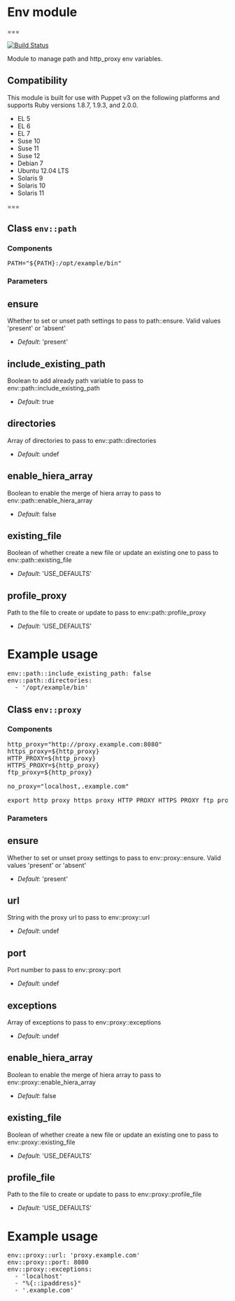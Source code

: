 # Env module
===

[![Build Status](https://api.travis-ci.org/juliengk/puppet-module-env.png?branch=master)](https://travis-ci.org/juliengk/puppet-module-env)

Module to manage path and http_proxy env variables.

## Compatibility ##

This module is built for use with Puppet v3 on the following platforms and supports Ruby versions 1.8.7, 1.9.3, and 2.0.0.

* EL 5
* EL 6
* EL 7
* Suse 10
* Suse 11
* Suse 12
* Debian 7
* Ubuntu 12.04 LTS
* Solaris 9
* Solaris 10
* Solaris 11

===

## Class `env::path` ##

### Components ###

<pre>
PATH="${PATH}:/opt/example/bin"
</pre>

### Parameters ###

ensure
------
Whether to set or unset path settings to pass to path::ensure. Valid values 'present' or 'absent'

- *Default*: 'present'

include_existing_path
---------------------
Boolean to add already path variable to pass to env::path::include_existing_path

- *Default*: true

directories
-----------
Array of directories to pass to env::path::directories

- *Default*: undef

enable_hiera_array
------------------
Boolean to enable the merge of hiera array to pass to env::path::enable_hiera_array

- *Default*: false

existing_file
-------------
Boolean of whether create a new file or update an existing one to pass to env::path::existing_file

- *Default*: 'USE_DEFAULTS'

profile_proxy
-------------
Path to the file to create or update to pass to env::path::profile_proxy

- *Default*: 'USE_DEFAULTS'

# Example usage #

<pre>
env::path::include_existing_path: false
env::path::directories:
  - '/opt/example/bin'
</pre>

## Class `env::proxy` ##

### Components ###

<pre>
http_proxy="http://proxy.example.com:8080"
https_proxy=${http_proxy}
HTTP_PROXY=${http_proxy}
HTTPS_PROXY=${http_proxy}
ftp_proxy=${http_proxy}

no_proxy="localhost,.example.com"

export http_proxy https_proxy HTTP_PROXY HTTPS_PROXY ftp_proxy no_proxy
</pre>

### Parameters ###

ensure
------
Whether to set or unset proxy settings to pass to env::proxy::ensure. Valid values 'present' or 'absent'

- *Default*: 'present'

url
---
String with the proxy url to pass to env::proxy::url

- *Default*: undef

port
----
Port number to pass to env::proxy::port

- *Default*: undef

exceptions
----------
Array of exceptions to pass to env::proxy::exceptions

- *Default*: undef

enable_hiera_array
------------------
Boolean to enable the merge of hiera array to pass to env::proxy::enable_hiera_array

- *Default*: false

existing_file
-------------
Boolean of whether create a new file or update an existing one to pass to env::proxy::existing_file

- *Default*: 'USE_DEFAULTS'

profile_file
------------
Path to the file to create or update to pass to env::proxy::profile_file

- *Default*: 'USE_DEFAULTS'

# Example usage #

<pre>
env::proxy::url: 'proxy.example.com'
env::proxy::port: 8080
env::proxy::exceptions:
  - 'localhost'
  - "%{::ipaddress}"
  - '.example.com'
</pre>

